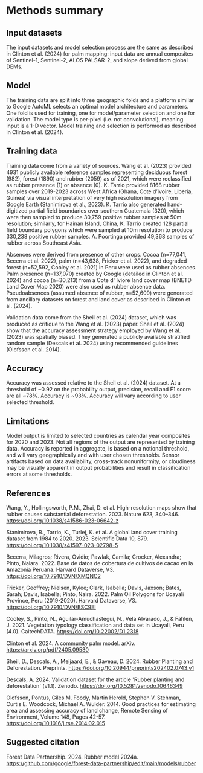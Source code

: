 # Methods summary

## Input datasets
The input datasets and model selection process are the same as described in Clinton et al. (2024) for palm mapping: input data are annual composites of Sentinel-1, Sentinel-2, ALOS PALSAR-2, and slope derived from global DEMs.

## Model

The training data are split into three geographic folds and a platform similar to Google AutoML selects an optimal model architecture and parameters.  One fold is used for training, one for model/parameter selection and one for validation.  The model type is per-pixel (i.e. not convolutional), meaning input is a 1-D vector.  Model training and selection is performed as described in Clinton et al. (2024).

## Training data

Training data come from a variety of sources. Wang et al. (2023) provided 4931 publicly available reference samples representing deciduous forest (982), forest (1890) and rubber (2059) as of 2021, which were reclassified as rubber presence (1) or absence (0). K. Tarrio provided 8168 rubber samples over 2019-2023 across West Africa (Ghana, Cote d’Ivoire, Liberia, Guinea) via visual interpretation of very high resolution imagery from Google Earth (Stanimirova et al., 2023). K. Tarrio also generated hand-digitized partial field boundaries over southern Guatemala (320), which were then sampled to produce 30,759 positive rubber samples at 50m resolution; similarly, for Hainan Island, China, K. Tarrio created 128 partial field boundary polygons which were sampled at 10m resolution to produce 330,238 positive rubber samples. A. Poortinga provided 49,368 samples of rubber across Southeast Asia. 

Absences were derived from presence of other crops.  Cocoa (n=77,041, Becerra et al. 2022), palm (n=43,638, Fricker et al. 2022), and degraded forest (n=52,592, Cooley et al. 2021) in Peru were used as rubber absences.  Palm presence (n=137,070) created by Google (detailed in Clinton et al. 2024) and cocoa (n=30,213) from a Cote d' Iviore land cover map (BNETD Land Cover Map 2020) were also used as rubber absence data.  Pseudoabsences (assumed absence of rubber, n=52,609) were generated from ancillary datasets on forest and land cover as described in Clinton et al. (2024).

Validation data come from the Sheil et al. (2024) dataset, which was produced as critique to the Wang et al. (2023) paper.  Sheil et al. (2024) show that the accuracy assessment strategy employed by Wang et al. (2023) was spatially biased.  They generated a publicly available stratified random sample (Descals et al. 2024) using recommended guidelines (Olofsson et al. 2014).

## Accuracy

Accuracy was assessed relative to the Sheil et al. (2024) dataset.  At a threshold of ~0.92 on the probability output, precision, recall and F1 score are all ~78%.  Accuracy is ~93%.  Accuracy will vary according to user selected threshold.

## Limitations

Model output is limited to selected countries as calendar year composites for 2020 and 2023.  Not all regions of the output are represented by training data.  Accuracy is reported in aggregate, is based on a notional threshold, and will vary geographically and with user chosen thresholds.  Sensor artifacts based on data availability, cross-track nonuniformity, or cloudiness may be visually apparent in output probabilities and result in classification errors at some thresholds.

## References

Wang, Y., Hollingsworth, P.M., Zhai, D. et al. High-resolution maps show that rubber causes substantial deforestation.  2023.  Nature 623, 340–346. https://doi.org/10.1038/s41586-023-06642-z

Stanimirova, R., Tarrio, K., Turlej, K. et al. A global land cover training dataset from 1984 to 2020.  2023. Scientific Data 10, 879. https://doi.org/10.1038/s41597-023-02798-5

Becerra, Milagros; Rivera, Ovidio; Pawlak, Camila; Crocker, Alexandra; Pinto, Naiara.  2022.  Base de datos de cobertura de cultivos de cacao en la Amazonia Peruana.  Harvard Dataverse, V3.  https://doi.org/10.7910/DVN/XMQNC2

Fricker, Geoffrey; Nielsen, Kylee; Clark, Isabella; Davis, Jaxson; Bates, Sarah; Davis, Isabella; Pinto, Naira.  2022.  Palm Oil Polygons for Ucayali Province, Peru (2019-2020). Harvard Dataverse, V3.  https://doi.org/10.7910/DVN/BSC9EI

Cooley, S., Pinto, N., Aguilar-Amuchastegui, N., Vela Alvarado, J., & Fahlen, J. 2021. Vegetation typology classification and data set in Ucayali, Peru (4.0). CaltechDATA. https://doi.org/10.22002/D1.2318 

Clinton et al. 2024.  A community palm model. arXiv. https://arxiv.org/pdf/2405.09530

Sheil,  D., Descals,  A., Meijaard,  E., & Gaveau,  D.  2024. Rubber Planting and Deforestation. Preprints. https://doi.org/10.20944/preprints202402.0743.v1

Descals, A. 2024. Validation dataset for the article 'Rubber planting and deforestation' (v1.1). Zenodo. https://doi.org/10.5281/zenodo.10646349

Olofsson, Pontus, Giles M. Foody, Martin Herold, Stephen V. Stehman, Curtis E. Woodcock, Michael A. Wulder.  2014.  Good practices for estimating area and assessing accuracy of land change, Remote Sensing of Environment, Volume 148, Pages 42-57.  https://doi.org/10.1016/j.rse.2014.02.015 

## Suggested citation

Forest Data Partnership. 2024.  Rubber model 2024a.  https://github.com/google/forest-data-partnership/edit/main/models/rubber


